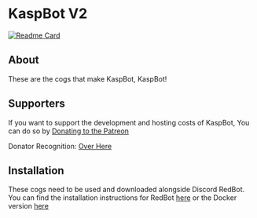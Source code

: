 # KaspBot V2

[![Readme Card](https://github-readme-stats.vercel.app/api/pin/?username=J-Stuff&repo=KaspBot-V2&show_owner=true&show_icons=true&theme=transparent)](https://github.com/anuraghazra/github-readme-stats)


## About
These are the cogs that make KaspBot, KaspBot!

## Supporters
If you want to support the development and hosting costs of KaspBot, You can do so by [Donating to the Patreon](https://www.patreon.com/kaspbot)

Donator Recognition: [Over Here](https://github.com/J-Stuff/KaspBot-V2/blob/main/credits.md)
## Installation
These cogs need to be used and downloaded alongside Discord RedBot. You can find the installation instructions for RedBot [here](https://github.com/Cog-Creators/Red-DiscordBot) or the Docker version [here](https://github.com/PhasecoreX/docker-red-discordbot)